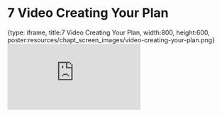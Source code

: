 # 7 Video Creating Your Plan
 
{type: iframe, title:7 Video Creating Your Plan, width:800, height:600, poster:resources/chapt_screen_images/video-creating-your-plan.png}
![](https://hutchdatascience.org/NIH_Data_Sharing/no_toc/video-creating-your-plan.html)
 

 
